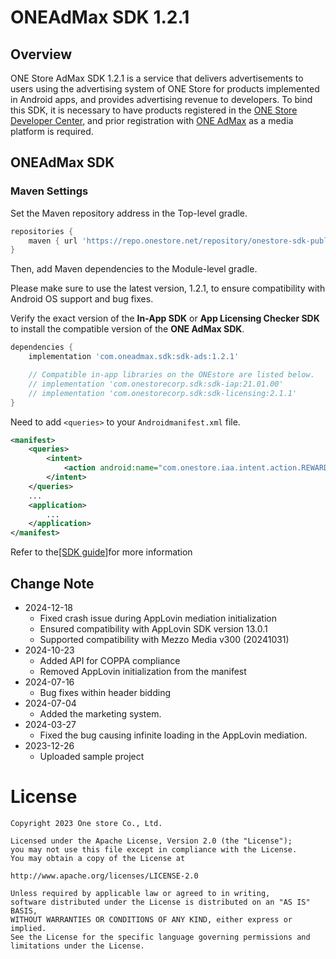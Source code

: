 # ONEAdMax SDK 1.2.1

## Overview

ONE Store AdMax SDK 1.2.1 is a service that delivers advertisements to users using the advertising system of ONE Store for products implemented in Android apps, and provides advertising revenue to developers. To bind this SDK, it is necessary to have products registered in the [ONE Store Developer Center](http://dev.onestore.co.kr/), and prior registration with [ONE AdMax](http://oneadmax.com) as a media platform is required.


## ONEAdMax SDK

### Maven Settings

Set the Maven repository address in the Top-level gradle.

```groovy
repositories {
    maven { url 'https://repo.onestore.net/repository/onestore-sdk-public' }
}
```

Then, add Maven dependencies to the Module-level gradle.

Please make sure to use the latest version, 1.2.1, to ensure compatibility with Android OS support and bug fixes.

Verify the exact version of the **In-App SDK** or **App Licensing Checker SDK** to install the compatible version of the **ONE AdMax SDK**.

```groovy
dependencies {
    implementation 'com.oneadmax.sdk:sdk-ads:1.2.1'

    // Compatible in-app libraries on the ONEstore are listed below.
    // implementation 'com.onestorecorp.sdk:sdk-iap:21.01.00'
    // implementation 'com.onestorecorp.sdk:sdk-licensing:2.1.1'
}
```
Need to add `<queries>` to your `Androidmanifest.xml` file.

```xml
<manifest>
    <queries>
        <intent>
            <action android:name="com.onestore.iaa.intent.action.REWARD" />
        </intent>
    </queries>
    ...
    <application>
        ...
    </application>
</manifest>

```

Refer to the[[SDK guide]](https://one-admax-organization.gitbook.io/one-admax-sdk/oamsdk)for more information

## Change Note
* 2024-12-18
	* Fixed crash issue during AppLovin mediation initialization
	* Ensured compatibility with AppLovin SDK version 13.0.1
	* Supported compatibility with Mezzo Media v300 (20241031)
* 2024-10-23
  	* Added API for COPPA compliance 
  	* Removed AppLovin initialization from the manifest 
* 2024-07-16 
  	* Bug fixes within header bidding
* 2024-07-04
	* Added the marketing system. 
* 2024-03-27
	* Fixed the bug causing infinite loading in the AppLovin mediation.
* 2023-12-26
	* Uploaded sample project

# License
```
Copyright 2023 One store Co., Ltd.

Licensed under the Apache License, Version 2.0 (the "License"); 
you may not use this file except in compliance with the License.
You may obtain a copy of the License at

http://www.apache.org/licenses/LICENSE-2.0

Unless required by applicable law or agreed to in writing, 
software distributed under the License is distributed on an "AS IS" BASIS, 
WITHOUT WARRANTIES OR CONDITIONS OF ANY KIND, either express or implied. 
See the License for the specific language governing permissions and
limitations under the License.
